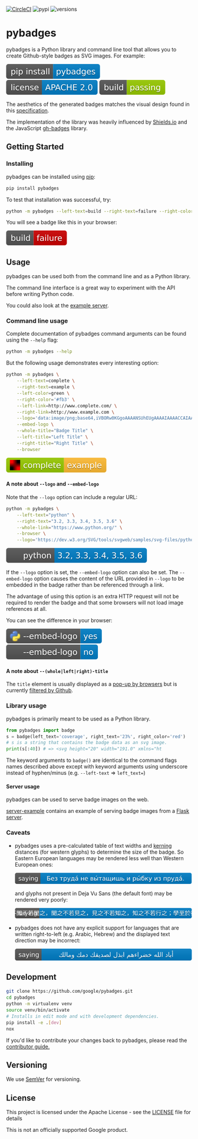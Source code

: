 [![CircleCI](https://circleci.com/gh/google/pybadges.svg?style=svg)](https://circleci.com/gh/google/pybadges)
![pypi](https://img.shields.io/pypi/v/pybadges.svg)
![versions](https://img.shields.io/pypi/pyversions/pybadges.svg)
   
# pybadges

pybadges is a Python library and command line tool that allows you to create
Github-style badges as SVG images. For example:

![pip installation](tests/golden-images/pip.svg)
![pip installation](tests/golden-images/license.svg)
![pip installation](tests/golden-images/build-passing.svg)

The aesthetics of the generated badges matches the  visual design found in this
[specification](https://github.com/badges/shields/blob/master/spec/SPECIFICATION.md).

The implementation of the library was heavily influenced by
[Shields.io](https://github.com/badges/shields) and the JavaScript
[gh-badges](https://github.com/badges/shields#using-the-badge-library) library.

## Getting Started

### Installing

pybadges can be installed using [pip](https://pypi.org/project/pip/):

```sh
pip install pybadges
```

To test that installation was successful, try:
```sh
python -m pybadges --left-text=build --right-text=failure --right-color='#c00' --browser
```

You will see a badge like this in your browser:

![pip installation](tests/golden-images/build-failure.svg)

## Usage

pybadges can be used both from the command line and as a Python library.

The command line interface is a great way to experiment with the API before
writing Python code.

You could also look at the [example server](https://github.com/google/pybadges/tree/master/server-example).

### Command line usage

Complete documentation of pybadges command arguments can be found using the `--help`
flag:

```sh
python -m pybadges --help
```

But the following usage demonstrates every interesting option:
```sh
python -m pybadges \
    --left-text=complete \
    --right-text=example \
    --left-color=green \
    --right-color='#fb3' \
    --left-link=http://www.complete.com/ \
    --right-link=http://www.example.com \
    --logo='data:image/png;base64,iVBORw0KGgoAAAANSUhEUgAAAAIAAAACCAIAAAD91JpzAAAAD0lEQVQI12P4zwAD/xkYAA/+Af8iHnLUAAAAAElFTkSuQmCC' \
    --embed-logo \
    --whole-title="Badge Title" \
    --left-title="Left Title" \
    --right-title="Right Title" \
    --browser
```

![pip installation](tests/golden-images/complete.svg)

#### A note about `--logo` and `--embed-logo`

Note that the `--logo` option can include a regular URL:

```sh
python -m pybadges \
    --left-text="python" \
    --right-text="3.2, 3.3, 3.4, 3.5, 3.6" \
    --whole-link="https://www.python.org/" \
    --browser \
    --logo='https://dev.w3.org/SVG/tools/svgweb/samples/svg-files/python.svg'
```

![pip installation](tests/golden-images/python.svg)

If the `--logo` option is set, the `--embed-logo` option can also be set.
The `--embed-logo` option causes the content of the URL provided in `--logo`
to be embedded in the badge rather than be referenced through a link.

The advantage of using this option is an extra HTTP request will not be required
to render the badge and that some browsers will not load image references at all.

You can see the difference in your browser:

![--embed-logo=yes](tests/golden-images/embedded-logo.svg) ![--embed-logo=no](tests/golden-images/no-embedded-logo.svg)

#### A note about `--(whole|left|right)-title`

The `title` element is usually displayed as a
[pop-up by browsers](https://developer.mozilla.org/en-US/docs/Web/SVG/Element/title)
but is currently
[filtered by Github](https://github.com/github/markup/issues/1267).


### Library usage

pybadges is primarily meant to be used as a Python library.

```python
from pybadges import badge
s = badge(left_text='coverage', right_text='23%', right_color='red')
# s is a string that contains the badge data as an svg image.
print(s[:40]) # => <svg height="20" width="191.0" xmlns="ht
```

The keyword arguments to `badge()` are identical to the command flags names
described above except with keyword arguments using underscore instead of
hyphen/minus (e.g. `--left-text` => `left_text=`)

#### Server usage

pybadges can be used to serve badge images on the web. 

[server-example](https://github.com/google/pybadges/tree/master/server-example)
contains an example of serving badge images from a
[Flask server](https://flask.palletsprojects.com/).

### Caveats

 - pybadges uses a pre-calculated table of text widths and
   [kerning](https://en.wikipedia.org/wiki/Kerning) distances
   (for western glyphs) to determine the size of the badge.
   So Eastern European languages may be rendered less well than
   Western European ones:

   ![pip installation](tests/golden-images/saying-russian.svg)

   and glyphs not present in Deja Vu Sans (the default font) may
   be rendered very poorly:

    ![pip installation](tests/golden-images/saying-chinese.svg)

 - pybadges does not have any explicit support for languages that
   are written right-to-left (e.g. Arabic, Hebrew) and the displayed
   text direction may be incorrect:

    ![pip installation](tests/golden-images/saying-arabic.svg)

## Development

```sh
git clone https://github.com/google/pybadges.git
cd pybadges
python -m virtualenv venv
source venv/bin/activate
# Installs in edit mode and with development dependencies.
pip install -e .[dev]
nox
```

If you'd like to contribute your changes back to pybadges, please read the
[contributor guide.](CONTRIBUTING.md)

## Versioning

We use [SemVer](http://semver.org/) for versioning.

## License

This project is licensed under the Apache License - see the [LICENSE](LICENSE) file for details

This is not an officially supported Google product.
